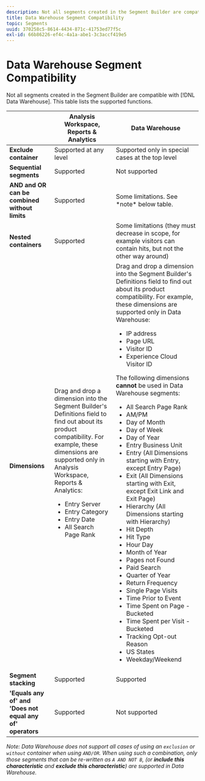 ```yaml
---
description: Not all segments created in the Segment Builder are compatible with Data Warehouse. This table lists the supported functions.
title: Data Warehouse Segment Compatibility
topic: Segments
uuid: 370258c5-8614-4434-871c-41753ed77f5c
exl-id: 66b86226-ef4c-4a1a-abe1-3c3accf419e5
---
```

# Data Warehouse Segment Compatibility

Not all segments created in the Segment Builder are compatible with [!DNL Data Warehouse]. This table lists the supported functions.

<table> 
 <thead> 
  <tr> 
   <th> </th> 
   <th> Analysis Workspace, Reports &amp; Analytics </th> 
   <th> Data Warehouse </th> 
  </tr> 
 </thead>
 <tbody> 
  <tr> 
   <td > <b>Exclude container</b> </td> 
   <td> Supported at any level </td> 
   <td> Supported only in special cases at the top level </td> 
  </tr> 
  <tr> 
   <td> <b>Sequential segments</b> </td> 
   <td> Supported </td> 
   <td> Not supported </td> 
  </tr> 
  <tr> 
   <td> <b>AND and OR can be combined without limits</b> </td> 
   <td> Supported </td> 
   <td> Some limitations. See *note* below table. </td> 
  </tr> 
  <tr> 
   <td> <b>Nested containers</b> </td> 
   <td> Supported </td> 
   <td> Some limitations (they must decrease in scope, for example visitors can contain hits, but not the other way around) </td> 
  </tr> 
  <tr> 
   <td> <b>Dimensions</b> </td> 
   <td>Drag and drop a dimension into the Segment Builder's <span class="uicontrol"> Definitions</span> field to find out about its product compatibility. For example, these dimensions are supported only in Analysis Workspace, Reports &amp; Analytics: 
    <ul> 
     <li>Entry Server </li> 
     <li>Entry Category </li> 
     <li>Entry Date </li> 
     <li>All Search Page Rank </li> 
    </ul> </td> 
   <td> Drag and drop a dimension into the Segment Builder's <span class="uicontrol"> Definitions</span> field to find out about its product compatibility. For example, these dimensions are supported only in Data Warehouse: 
    <ul> 
     <li>IP address </li> 
     <li>Page URL </li> 
     <li>Visitor ID </li> 
     <li>Experience Cloud Visitor ID </li> 
    </ul> <p>The following dimensions <b>cannot </b>be used in Data Warehouse segments: </p> 
    <ul> 
     <li>All Search Page Rank </li> 
     <li>AM/PM </li> 
     <li>Day of Month </li> 
     <li>Day of Week </li> 
     <li>Day of Year </li> 
     <li>Entry Business Unit </li> 
     <li>Entry (All Dimensions starting with Entry, except Entry Page) </li> 
     <li>Exit (All Dimensions starting with Exit, except Exit Link and Exit Page) </li> 
     <li>Hierarchy (All Dimensions starting with Hierarchy) </li> 
     <li>Hit Depth </li> 
     <li>Hit Type </li> 
     <li>Hour Day </li> 
     <li>Month of Year </li> 
     <li>Pages not Found </li> 
     <li>Paid Search </li> 
     <li>Quarter of Year </li> 
     <li>Return Frequency </li> 
     <li>Single Page Visits </li> 
     <li>Time Prior to Event </li> 
     <li>Time Spent on Page - Bucketed </li> 
     <li>Time Spent per Visit - Bucketed </li> 
     <li>Tracking Opt-out Reason </li> 
     <li>US States </li> 
     <li>Weekday/Weekend </li> 
    </ul> </td> 
  </tr> 
  <tr> 
   <td> <b>Segment stacking</b> </td> 
   <td> Supported </td> 
   <td> Supported </td> 
  </tr>
  <tr>
    <td><b>'Equals any of' and 'Does not equal any of' operators</b></td>
    <td>Supported</td>
    <td>Not supported</td>
  </tr>
 </tbody> 
</table>

*Note: Data Warehouse does not support all cases of using an `exclusion` or `without` container when using `AND/OR`. When using such a combination, only those segments that can be re-written as `A AND NOT B`, (or **include this characteristic** and **exclude this characteristic**) are supported in Data Warehouse.*
